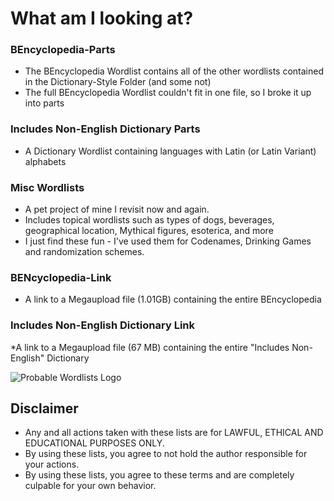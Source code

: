 
# What am I looking at?

### BEncyclopedia-Parts
  * The BEncyclopedia Wordlist contains all of the other wordlists contained in the Dictionary-Style Folder (and some not)
  * The full BEncyclopedia Wordlist couldn't fit in one file, so I broke it up into parts
  
### Includes Non-English Dictionary Parts
  * A Dictionary Wordlist containing languages with Latin (or Latin Variant) alphabets
 
### Misc Wordlists
  * A pet project of mine I revisit now and again.
  * Includes topical wordlists such as types of dogs, beverages, geographical location, Mythical figures, esoterica, and more
  * I just find these fun - I've used them for Codenames, Drinking Games and randomization schemes.

### BENcyclopedia-Link
  * A link to a Megaupload file (1.01GB) containing the entire BEncyclopedia
  
### Includes Non-English Dictionary Link
  *A link to a Megaupload file (67 MB) containing the entire "Includes Non-English" Dictionary
  
 

![Probable Wordlists Logo](https://raw.githubusercontent.com/berzerk0/Probable-Wordlists/master/ProbableWordlistLogo.png)

## Disclaimer
 + Any and all actions taken with these lists are for LAWFUL, ETHICAL AND EDUCATIONAL PURPOSES ONLY.
 + By using these lists, you agree to not hold the author responsible for your actions.
 + By using these lists, you agree to these terms and are completely culpable for your own behavior.
